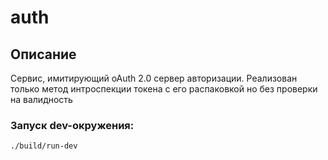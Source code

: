 # auth

## Описание

Сервис, имитирующий oAuth 2.0 сервер авторизации. Реализован только метод интроспекции токена с его распаковкой но без проверки на валидность

### Запуск dev-окружения:

```bash
./build/run-dev
```
